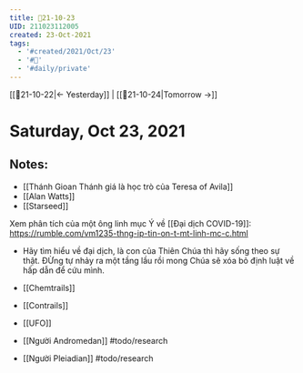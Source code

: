 ```yaml
---
title: 📝21-10-23
UID: 211023112005
created: 23-Oct-2021
tags:
  - '#created/2021/Oct/23'
  - '#📅'
  - '#daily/private'
---
```

[[📝21-10-22|<- Yesterday]] | [[📝21-10-24|Tomorrow ->]]
# Saturday, Oct 23, 2021

## Notes:
- [[Thánh Gioan Thánh giá là học trò của Teresa of Avila]]
- [[Alan Watts]]
- [[Starseed]]

Xem phân tích của một ông linh mục Ý về [[Đại dịch COVID-19]]: https://rumble.com/vm1235-thng-ip-tin-on-t-mt-linh-mc-c.html
- Hãy tìm hiểu về đại dịch, là con của Thiên Chúa thì hãy sống theo sự thật. ĐỪng tự nhảy ra một tầng lầu rồi mong Chúa sẽ xóa bỏ định luật về hấp dẫn để cứu mình.

- [[Chemtrails]]
- [[Contrails]]
- [[UFO]]
- [[Người Andromedan]] #todo/research 
- [[Người Pleiadian]] #todo/research 